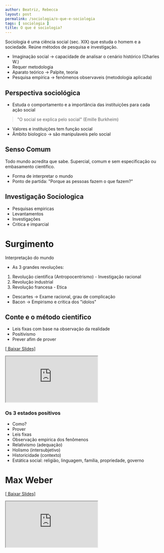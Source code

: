 ```yaml
---
author: Beatriz, Rebecca
layout: post
permalink: /sociologia/o-que-e-sociologia
tags: [ sociologia ]
title: O que é sociologia?
---
```


Sociologia é uma ciência social (sec. XIX) que estuda o homem e a sociedade. Reúne métodos de pesquisa e investigação.

- Imaginação social -> capacidade de analisar o cenário histórico (Charles W.)
- Requer metodologia
- Aparato teórico -> Palpite, teoria
- Pesquisa empírica -> fenômenos observaveis (metodologia aplicada)

## Perspectiva sociológica
- Estuda o comportamento e a importância das instituições para cada ação social

> "O social se explica pelo social" (Emille Burkheim)

- Valores e instituições tem função social
- Âmbito biologico -> são manipulaveis pelo social

## Senso Comum
Todo mundo acredita que sabe. Supercial, comum e sem especificação ou embasamento cientifico.

- Forma de interpretar o mundo
- Ponto de partida: "Porque as pessoas fazem o que fazem?"

## Investigação Sociologica
- Pesquisas empiricas
- Levantamentos
- Investigações
- Critica e imparcial

# Surgimento
Interpretação do mundo

- As 3 grandes revoluções:
1. Revolução cientifica (Antropocentrismo) - Investigação racional
2. Revolução industrial
3. Revolução francesa - Etica

- Descartes -> Exame racional, grau de complicação
- Bacon -> Empirismo e critica dos "idolos"

## Conte e o método cientifico
- Leis fixas com base na observação da realidade
- Positivismo
- Prever afim de prover

[\[<i class="fa-solid fa-file-powerpoint"></i> Baixar Slides\]](https://cdn.discordapp.com/attachments/645230059476484128/1100192817613119488/Comte.pdf)

<iframe src="https://drive.google.com/viewerng/viewer?embedded=true&url=https://cdn.discordapp.com/attachments/645230059476484128/1100192817613119488/Comte.pdf" allow="autoplay" class="resize" onload="resize();"></iframe>


### Os 3 estados positivos
- Como?
- Prover
- Leis fixas
- Observação empirica dos fenômenos
- Relativismo (adequação)
- Holismo (intersubjetivo)
- Historicidade (contexto)
- Estática social: religião, linguagem, família, propriedade, governo
  
# Max Weber
[\[<i class="fa-solid fa-file-powerpoint"></i> Baixar Slides\]](https://cdn.discordapp.com/attachments/645230059476484128/1100192817902518292/Max_Weber.pdf)

<iframe src="https://drive.google.com/viewerng/viewer?embedded=true&url=https://cdn.discordapp.com/attachments/645230059476484128/1100192817902518292/Max_Weber.pdf" allow="autoplay" class="resize" onload="resize();"></iframe>


